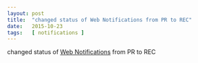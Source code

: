 ```yaml
---
layout: post
title:  "changed status of Web Notifications from PR to REC"
date:   2015-10-23
tags:   [ notifications ]
---
```


changed status of [Web Notifications](/spec/notifications) from PR to REC

